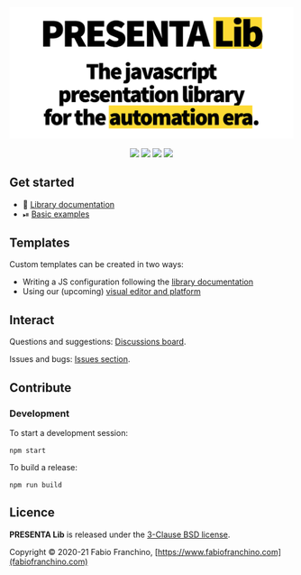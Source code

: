 
![PRESENTA Lib](cover.png)


<p align="center">
	<img src="https://img.shields.io/npm/v/@presenta/lib"/>
	<img src="https://badgen.net/github/release/presenta-software/presenta-lib"/>
	<img src="https://badgen.net/github/stars/presenta-software/presenta-lib"/>
	<a href="https://standardjs.com"><img src="https://img.shields.io/badge/code_style-standard-brightgreen.svg"/></a>
</p>




## Get started

- 📃 [Library documentation](https://lib.presenta.cc/)
- ⏯ [Basic examples](https://github.com/presenta-software/presenta-lib-examples)


## Templates

Custom templates can be created in two ways:

- Writing a JS configuration following the [library documentation](https://lib.presenta.cc/)
- Using our (upcoming) [visual editor and platform](https://www.presenta.cc/)

## Interact

Questions and suggestions: [Discussions board](https://github.com/presenta-software/presenta-lib/discussions).

Issues and bugs: [Issues section](https://github.com/presenta-software/presenta-lib/issues).


## Contribute

### Development

To start a development session:

	npm start

To build a release:

	npm run build

## Licence

**PRESENTA Lib** is released under the [3-Clause BSD license](LICENSE).

Copyright © 2020-21 Fabio Franchino, [https://www.fabiofranchino.com](fabiofranchino.com)
